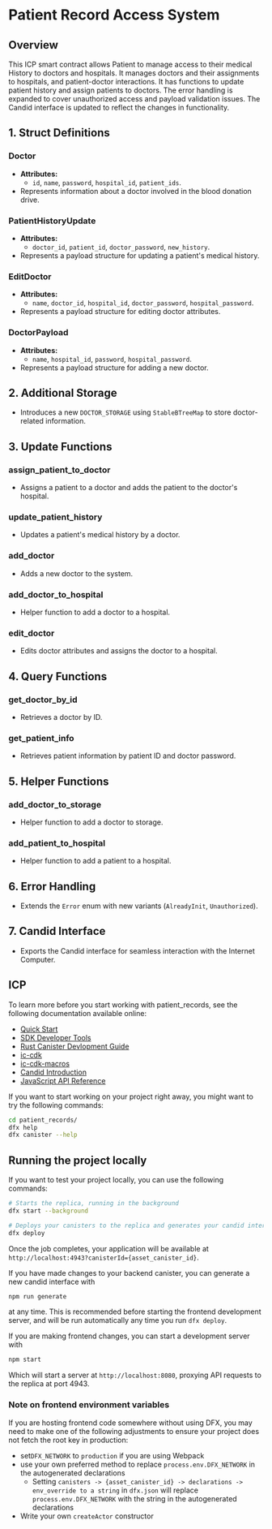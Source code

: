 # Patient Record Access System

## Overview

This ICP smart contract allows Patient to manage access to their medical History to doctors and hospitals. It manages doctors and their assignments to hospitals, and patient-doctor interactions. It has functions to update patient history and assign patients to doctors. The error handling is expanded to cover unauthorized access and payload validation issues. The Candid interface is updated to reflect the changes in functionality.

## 1. Struct Definitions

### Doctor

- **Attributes:**
  - `id`, `name`, `password`, `hospital_id`, `patient_ids`.
- Represents information about a doctor involved in the blood donation drive.

### PatientHistoryUpdate

- **Attributes:**
  - `doctor_id`, `patient_id`, `doctor_password`, `new_history`.
- Represents a payload structure for updating a patient's medical history.

### EditDoctor

- **Attributes:**
  - `name`, `doctor_id`, `hospital_id`, `doctor_password`, `hospital_password`.
- Represents a payload structure for editing doctor attributes.

### DoctorPayload

- **Attributes:**
  - `name`, `hospital_id`, `password`, `hospital_password`.
- Represents a payload structure for adding a new doctor.

## 2. Additional Storage

- Introduces a new `DOCTOR_STORAGE` using `StableBTreeMap` to store doctor-related information.

## 3. Update Functions

### assign_patient_to_doctor

- Assigns a patient to a doctor and adds the patient to the doctor's hospital.

### update_patient_history

- Updates a patient's medical history by a doctor.

### add_doctor

- Adds a new doctor to the system.

### add_doctor_to_hospital

- Helper function to add a doctor to a hospital.

### edit_doctor

- Edits doctor attributes and assigns the doctor to a hospital.

## 4. Query Functions

### get_doctor_by_id

- Retrieves a doctor by ID.

### get_patient_info

- Retrieves patient information by patient ID and doctor password.

## 5. Helper Functions

### add_doctor_to_storage

- Helper function to add a doctor to storage.

### add_patient_to_hospital

- Helper function to add a patient to a hospital.

## 6. Error Handling

- Extends the `Error` enum with new variants (`AlreadyInit`, `Unauthorized`).

## 7. Candid Interface

- Exports the Candid interface for seamless interaction with the Internet Computer.

## ICP

To learn more before you start working with patient_records, see the following documentation available online:

- [Quick Start](https://internetcomputer.org/docs/quickstart/quickstart-intro)
- [SDK Developer Tools](https://internetcomputer.org/docs/developers-guide/sdk-guide)
- [Rust Canister Devlopment Guide](https://internetcomputer.org/docs/rust-guide/rust-intro)
- [ic-cdk](https://docs.rs/ic-cdk)
- [ic-cdk-macros](https://docs.rs/ic-cdk-macros)
- [Candid Introduction](https://internetcomputer.org/docs/candid-guide/candid-intro)
- [JavaScript API Reference](https://erxue-5aaaa-aaaab-qaagq-cai.raw.icp0.io)

If you want to start working on your project right away, you might want to try the following commands:

```bash
cd patient_records/
dfx help
dfx canister --help
```

## Running the project locally

If you want to test your project locally, you can use the following commands:

```bash
# Starts the replica, running in the background
dfx start --background

# Deploys your canisters to the replica and generates your candid interface
dfx deploy
```

Once the job completes, your application will be available at `http://localhost:4943?canisterId={asset_canister_id}`.

If you have made changes to your backend canister, you can generate a new candid interface with

```bash
npm run generate
```

at any time. This is recommended before starting the frontend development server, and will be run automatically any time you run `dfx deploy`.

If you are making frontend changes, you can start a development server with

```bash
npm start
```

Which will start a server at `http://localhost:8080`, proxying API requests to the replica at port 4943.

### Note on frontend environment variables

If you are hosting frontend code somewhere without using DFX, you may need to make one of the following adjustments to ensure your project does not fetch the root key in production:

- set`DFX_NETWORK` to `production` if you are using Webpack
- use your own preferred method to replace `process.env.DFX_NETWORK` in the autogenerated declarations
  - Setting `canisters -> {asset_canister_id} -> declarations -> env_override to a string` in `dfx.json` will replace `process.env.DFX_NETWORK` with the string in the autogenerated declarations
- Write your own `createActor` constructor
